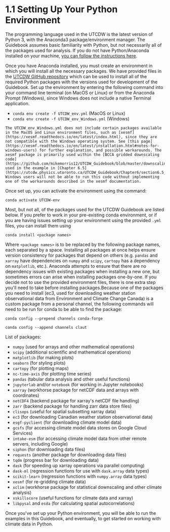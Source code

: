 # 1.1 Setting Up Your Python Environment

The programming language used in the UTCDW is the latest version of Python 3, with the Anaconda3 package/environment manager. The Guidebook assumes basic familiarity with Python, but not necessarily all of the packages used for analysis. If you do not have Python/Anaconda installed on your machine, [you can follow the instructions here](https://docs.anaconda.com/anaconda/install/).

Once you have Anaconda installed, you must create an environment in which you will install all the necessary packages. We have provided files in the [UTCDW GitHub repository](https://github.com/mikemorris12/UTCDW_Guidebook) which can be used to install all of the required Python packages with the versions used for development of the Guidebook. Set up the environment by entering the following command into your command line terminal (on MacOS or Linux) or from the Anaconda Prompt (Windows), since Windows does not include a native Terminal application. 

* `conda env create -f UTCDW_env.yml` (MacOS or Linux)
* `conda env create -f UTCDW_env_Windows.yml` (Windows)

```{note}
The UTCDW_env_Windows.yml does not include certain packages available in the MacOS and Linux environment files, such as [xesmf](https://xesmf.readthedocs.io/en/latest/index.html), since they are not compatible with the Windows operating system. See [this page](https://xesmf.readthedocs.io/en/latest/installation.html#notes-for-windows-users) for further explanation, and possible workarounds. The xesmf package is primarily used within the [BCCA gridded downscaling code](https://github.com/mikemorris12/UTCDW_Guidebook/blob/master/downscaling_code/BCCA.py), used in the example in [Chapter 6.5](https://utcdw.physics.utoronto.ca/UTCDW_Guidebook/Chapter6/section6.5_gridded_DBCCA_example.html). Windows users will not be able to run this code without implementing one of the workarounds described in the xesmf documentation.
```

Once set up, you can activate the environment using the command:

`conda activate UTCDW-env`

Most, but not all, of the packages used for the UTCDW Guidebook are listed below. If you prefer to work in your pre-existing conda environment, or if you are having issues setting up your environment using the provided `.yml` files, you can install them using

`conda install <package names>`

Where `<package names>` is to be replaced by the following package names, each separated by a space. Installing all packages at once helps ensure version consistency for packages that depend on others (e.g. `pandas` and `xarray` have dependencies on `numpy` and `scipy`, `cartopy` has a dependency on `matplotlib`, etc.). Anaconda attempts to ensure that there are no dependency issues with existing packages when installing a new one, but sometimes errors can arise when installing packages one-by-one. If you decide not to use the provided environment files, there is one extra step you'll need to take before installing packages.Because one of the packages you need to install (ec3, used for downloading weather station observational data from Environment and Climate Change Canada) is a custom package from a personal channel, the following commands will need to be run for conda to be able to find the package:

`conda config --prepend channels conda-forge`

`conda config --append channels claut`

List of packages:

* `numpy` (used for arrays and other mathematical operations)
* `scipy` (additional scientific and mathematical operations)
* `matplotlib` (for making plots)
* `seaborn` (for styling plots)
* `cartopy` (for plotting maps)
* `nc-time-axis` (for plotting time series)
* `pandas` (tabular data analysis and other useful functions)
* `jupyterlab` and/or `notebook` (for working in Jupyter notebooks)
* `xarray` (workhorse package for netCDF data and arrays with coordinates)
* `netCDF4` (backend package for xarray's netCDF file handling)
* `zarr` (backend package for handling zarr data store files)
* `clisops` (useful for spatial subsetting xarray data)
* `ec3` (for downloading Canadian weather station observational data)
* `esgf-pyclient` (for downloading climate model data)
* `gcsfs` (for accessing climate model data stores on Google Cloud Services)
* `intake-esm` (for accessing climate model data from other remote servers, including Google)
* `siphon` (for downloading data files)
* `requests` (another package for downloading data files)
* `tqdm` (progress bar for downloading data)
* `dask` (for speeding up xarray operations via parallel computing)
* `dask-ml` (regression functions for use with `dask.array` data types)
* `scikit-learn` (regression functions with `numpy.array` data types)
* `xesmf` (for re-gridding climate data)
* `xclim` (workhorse package for statistical downscaling and other climate analysis)
* `xskillscore` (useful functions for climate data and xarray)
* `libpysal` and `esda` (for calculating spatial autocorrelations)

Once you've set up your Python environment, you will be able to run the examples in this Guidebook, and eventually, to get started on working with climate data in Python.